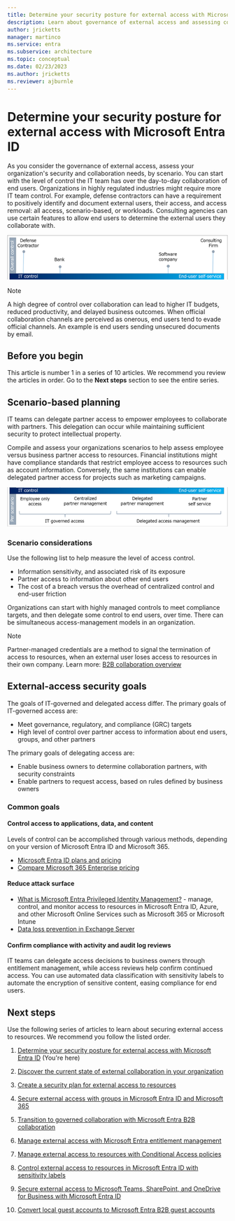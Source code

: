 ```yaml
---
title: Determine your security posture for external access with Microsoft Entra ID
description: Learn about governance of external access and assessing collaboration needs, by scenario
author: jricketts
manager: martinco
ms.service: entra
ms.subservice: architecture
ms.topic: conceptual
ms.date: 02/23/2023
ms.author: jricketts
ms.reviewer: ajburnle
---
```


# Determine your security posture for external access with Microsoft Entra ID 

As you consider the governance of external access, assess your organization's security and collaboration needs, by scenario. You can start with the level of control the IT team has over the day-to-day collaboration of end users. Organizations in highly regulated industries might require more IT team control. For example, defense contractors can have a requirement to positively identify and document external users, their access, and access removal: all access, scenario-based, or workloads. Consulting agencies can use certain features to allow end users to determine the external users they collaborate with. 

  ![Bar graph of the span from full IT team control, to end-user self service.](media/secure-external-access/1-overall-control.png)

   > [!NOTE]
   > A high degree of control over collaboration can lead to higher IT budgets, reduced productivity, and delayed business outcomes. When official collaboration channels are perceived as onerous, end users tend to evade official channels. An example is end users sending unsecured documents by email.

## Before you begin

This article is number 1 in a series of 10 articles. We recommend you review the articles in order. Go to the **Next steps** section to see the entire series. 

## Scenario-based planning

IT teams can delegate partner access to empower employees to collaborate with partners. This delegation can occur while maintaining sufficient security to protect intellectual property.

Compile and assess your organizations scenarios to help assess employee versus business partner access to resources. Financial institutions might have compliance standards that restrict employee access to resources such as account information. Conversely, the same institutions can enable delegated partner access for projects such as marketing campaigns.

   ![Diagram of a balance of IT team goverened access to partner self-service.](media/secure-external-access/1-scenarios.png)

### Scenario considerations

Use the following list to help measure the level of access control.

* Information sensitivity, and associated risk of its exposure
* Partner access to information about other end users
* The cost of a breach versus the overhead of centralized control and end-user friction

Organizations can start with highly managed controls to meet compliance targets, and then delegate some control to end users, over time. There can be simultaneous access-management models in an organization. 

> [!NOTE]
> Partner-managed credentials are a method to signal the termination of access to resources, when an external user loses access to resources in their own company. Learn more: [B2B collaboration overview](~/external-id/what-is-b2b.md)

## External-access security goals

The goals of IT-governed and delegated access differ. The primary goals of IT-governed access are:

* Meet governance, regulatory, and compliance (GRC) targets
* High level of control over partner access to information about end users, groups, and other partners

The primary goals of delegating access are:

* Enable business owners to determine collaboration partners, with security constraints
* Enable partners to request access, based on rules defined by business owners

### Common goals 

#### Control access to applications, data, and content

Levels of control can be accomplished through various methods, depending on your version of Microsoft Entra ID and Microsoft 365.

* [Microsoft Entra ID plans and pricing](https://www.microsoft.com/security/business/identity-access-management/azure-ad-pricing)
* [Compare Microsoft 365 Enterprise pricing](https://www.microsoft.com/microsoft-365/compare-microsoft-365-enterprise-plans)

#### Reduce attack surface

* [What is Microsoft Entra Privileged Identity Management?](~/id-governance/privileged-identity-management/pim-configure.md) -  manage, control, and monitor access to resources in Microsoft Entra ID, Azure, and other Microsoft Online Services such as Microsoft 365 or Microsoft Intune
* [Data loss prevention in Exchange Server](/exchange/policy-and-compliance/data-loss-prevention/data-loss-prevention?view=exchserver-2019&preserve-view=true)

#### Confirm compliance with activity and audit log reviews

IT teams can delegate access decisions to business owners through entitlement management, while access reviews help confirm continued access. You can use automated data classification with sensitivity labels to automate the encryption of sensitive content, easing compliance for end users.

## Next steps

Use the following series of articles to learn about securing external access to resources. We recommend you follow the listed order.

1. [Determine your security posture for external access with Microsoft Entra ID](1-secure-access-posture.md) (You're here)

2. [Discover the current state of external collaboration in your organization](2-secure-access-current-state.md)

3. [Create a security plan for external access to resources](3-secure-access-plan.md)

4. [Secure external access with groups in Microsoft Entra ID and Microsoft 365](4-secure-access-groups.md)

5. [Transition to governed collaboration with Microsoft Entra B2B collaboration](5-secure-access-b2b.md)

6. [Manage external access with Microsoft Entra entitlement management](6-secure-access-entitlement-managment.md)

7. [Manage external access to resources with Conditional Access policies](7-secure-access-conditional-access.md)

8. [Control external access to resources in Microsoft Entra ID with sensitivity labels](8-secure-access-sensitivity-labels.md) 

9. [Secure external access to Microsoft Teams, SharePoint, and OneDrive for Business with Microsoft Entra ID](9-secure-access-teams-sharepoint.md) 

10. [Convert local guest accounts to Microsoft Entra B2B guest accounts](10-secure-local-guest.md)
